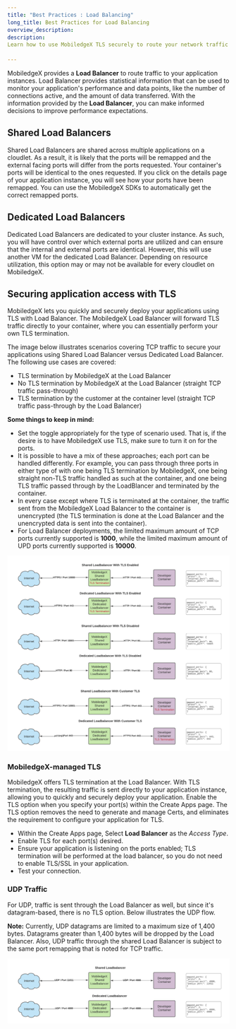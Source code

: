 ```yaml
---
title: "Best Practices : Load Balancing"
long_title: Best Practices for Load Balancing
overview_description: 
description: 
Learn how to use MobiledgeX TLS securely to route your network traffic

---
```


MobiledgeX provides a **Load Balancer** to route traffic to your application instances. Load Balancer provides statistical information that can be used to monitor your application's performance and data points, like the number of connections active, and the amount of data transferred. With the information provided by the **Load Balancer**, you can make informed decisions to improve performance expectations.

## Shared Load Balancers

Shared Load Balancers are shared across multiple applications on a cloudlet. As a result, it is likely that the ports will be remapped and the external facing ports will differ from the ports requested. Your container's ports will be identical to the ones requested. If you click on the details page of your application instance, you will see how your ports have been remapped. You can use the MobiledgeX SDKs to automatically get the correct remapped ports.

## Dedicated Load Balancers

Dedicated Load Balancers are dedicated to your cluster instance. As such, you will have control over which external ports are utilized and can ensure that the internal and external ports are identical. However, this will use another VM for the dedicated Load Balancer. Depending on resource utilization, this option may or may not be available for every cloudlet on MobiledgeX.

## Securing application access with TLS

MobiledgeX lets you quickly and securely deploy your applications using TLS with Load Balancer. The MobiledgeX Load Balancer will forward TLS traffic directly to your container, where you can essentially perform your own TLS termination.

The image below illustrates scenarios covering TCP traffic to secure your applications using Shared Load Balancer versus Dedicated Load Balancer. The following use cases are covered:

- TLS termination by MobiledgeX at the Load Balancer
- No TLS termination by MobiledgeX at the Load Balancer (straight TCP traffic pass-through)
- TLS termination by the customer at the container level (straight TCP traffic pass-through by the Load Balancer)

**Some things to keep in mind:**

- Set the toggle appropriately for the type of scenario used. That is, if the desire is to have MobiledgeX use TLS,  make sure to turn it on for the ports.
- It is possible to have a mix of these approaches; each port can be handled differently. For example, you can pass through three ports in either type of  with one being TLS termination by MobiledgeX, one being straight non-TLS traffic handled as such at the container, and one being TLS traffic passed through by the LoadBlancer and terminated by the container.
- In every case except where TLS is terminated at the container,  the traffic sent from the MobiledgeX Load Balancer to the container is unencrypted (the TLS termination is done at the Load Balancer and the unencrypted data is sent into the container).
- For Load Balancer deployments, the limited maximum amount of TCP ports currently supported is **1000**, while the limited maximum amount of UPD ports currently supported is **10000**.

![MobiledgeX and TLS](/developer/assets/developer-ui-guide/mex-and-tls-rev.png "MobiledgeX and TLS")

### MobiledgeX-managed TLS

MobiledgeX offers TLS termination at the Load Balancer. With TLS termination, the resulting traffic is sent directly to your application instance, allowing you to quickly and securely deploy your application. Enable the TLS option when you specify your port(s) within the Create Apps page. The TLS option removes the need to generate and manage Certs, and eliminates the requirement to configure your application for TLS.

- Within the Create Apps page, Select **Load Balancer** as the *Access Type*.
- Enable TLS for each port(s) desired.
- Ensure your application is listening on the ports enabled; TLS termination will be performed at the load balancer, so you do not need to enable TLS/SSL in your application.
- Test your connection.


### UDP Traffic

For UDP, traffic is sent through the Load Balancer as well, but since it's datagram-based, there is no TLS option. Below illustrates the UDP flow.

**Note:** Currently, UDP datagrams are limited to a maximum size of 1,400 bytes. Datagrams greater than 1,400 bytes will be dropped by the Load Balancer. Also, UDP traffic through the shared Load Balancer is subject to the same port remapping that is noted for TCP traffic.

![MobiledgeX and UDP](/developer/assets/developer-ui-guide/mex-lb-udp.png "MobiledgeX and UDP")

